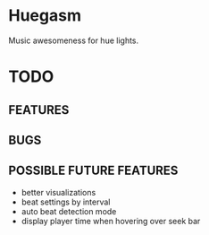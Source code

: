 # Huegasm
Music awesomeness for hue lights.

# TODO
## FEATURES

## BUGS

## POSSIBLE FUTURE FEATURES
- better visualizations
- beat settings by interval
- auto beat detection mode
- display player time when hovering over seek bar
